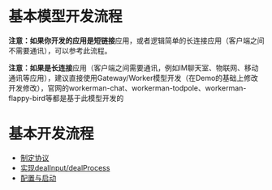 # 基本模型开发流程

**注意：**如果你开发的应用是**短链接**应用，或者逻辑简单的长连接应用（客户端之间不需要通讯），可以参考此流程。

**注意：**如果是**长连接**应用（客户端之间需要通讯，例如IM聊天室、物联网、移动通讯等应用），建议直接使用Gateway/Worker模型开发（在Demo的基础上修改开发修改），官网的workerman-chat、workerman-todpole、workerman-flappy-bird等都是基于此模型开发的

# 基本开发流程
* [制定协议](/dev/protocols.html)
* [实现dealInput/dealProcess](/dev/dealinput.html)
* [配置与启动](/dev/configapp.html)
